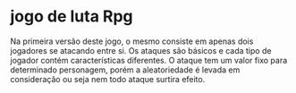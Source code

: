# jogo de luta Rpg

Na primeira versão deste jogo, o mesmo consiste em apenas dois jogadores se atacando entre si.
Os ataques são básicos e cada tipo de jogador contém características diferentes.
O ataque tem um valor fixo para determinado personagem, porém a aleatoriedade é levada em consideração ou seja nem todo ataque surtira efeito.
